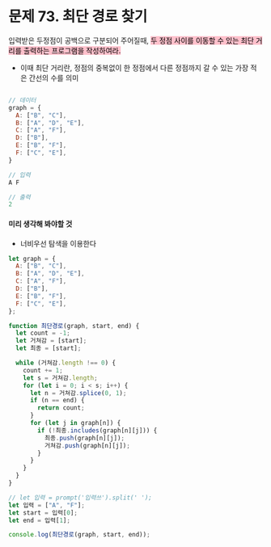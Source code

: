 # 문제 73. 최단 경로 찾기

입력받은 두정점이 공백으로 구분되어 주어질때, 
<mark style="background: pink">두 정점 사이를 이동할 수 있는 최단 거리를 출력하는 프로그램을 작성하여라.</mark><br>

- 이때 최단 거리란, 정점의 중복없이 한 정점에서 다른 정점까지 갈 수 있는 가장 적은 간선의 수를 의미

```js

// 데이터
graph = {
  A: ["B", "C"],
  B: ["A", "D", "E"],
  C: ["A", "F"],
  D: ["B"],
  E: ["B", "F"],
  F: ["C", "E"],
}

// 입력
A F

// 출력
2

```

#### 미리 생각해 봐야할 것

- 너비우선 탐색을 이용한다

```js
let graph = {
  A: ["B", "C"],
  B: ["A", "D", "E"],
  C: ["A", "F"],
  D: ["B"],
  E: ["B", "F"],
  F: ["C", "E"],
};

function 최단경로(graph, start, end) {
  let count = -1;
  let 거쳐감 = [start];
  let 최종 = [start];

  while (거쳐감.length !== 0) {
    count += 1;
    let s = 거쳐감.length;
    for (let i = 0; i < s; i++) {
      let n = 거쳐감.splice(0, 1);
      if (n == end) {
        return count;
      }
      for (let j in graph[n]) {
        if (!최종.includes(graph[n][j])) {
          최종.push(graph[n][j]);
          거쳐감.push(graph[n][j]);
        }
      }
    }
  }
}

// let 입력 = prompt('입력쓰').split(' ');
let 입력 = ["A", "F"];
let start = 입력[0];
let end = 입력[1];

console.log(최단경로(graph, start, end));
```
